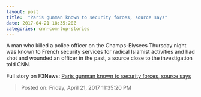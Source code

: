 ```yaml
---
layout: post
title:  "Paris gunman known to security forces, source says"
date: 2017-04-21 18:35:20Z
categories: cnn-com-top-stories
---
```


A man who killed a police officer on the Champs-Elysees Thursday night was known to French security services for radical Islamist activities and had shot and wounded an officer in the past, a source close to the investigation told CNN.


Full story on F3News: [Paris gunman known to security forces, source says](http://www.f3nws.com/n/RCjJzG)

> Posted on: Friday, April 21, 2017 11:35:20 PM

